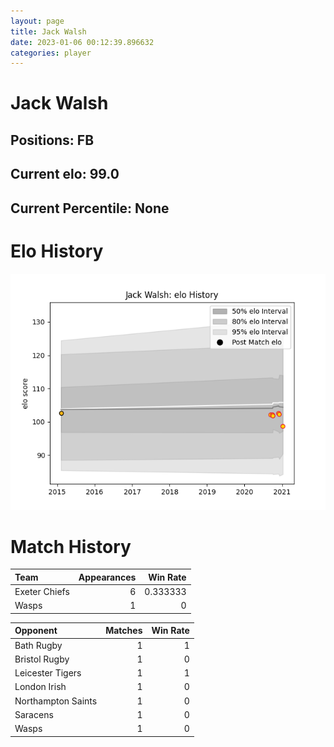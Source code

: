 ```yaml
---  
layout: page  
title: Jack Walsh  
date: 2023-01-06 00:12:39.896632  
categories: player  
---
```

# Jack Walsh

## Positions: FB

## Current elo: 99.0

## Current Percentile: None

# Elo History


![elo history](history_JackWalsh.png)
# Match History


| Team          |   Appearances |   Win Rate |
|:--------------|--------------:|-----------:|
| Exeter Chiefs |             6 |   0.333333 |
| Wasps         |             1 |   0        |

| Opponent           |   Matches |   Win Rate |
|:-------------------|----------:|-----------:|
| Bath Rugby         |         1 |          1 |
| Bristol Rugby      |         1 |          0 |
| Leicester Tigers   |         1 |          1 |
| London Irish       |         1 |          0 |
| Northampton Saints |         1 |          0 |
| Saracens           |         1 |          0 |
| Wasps              |         1 |          0 |